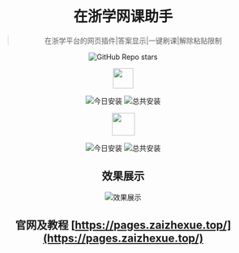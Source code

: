 <div align="center">

# 在浙学网课助手

> 在浙学平台的网页插件|答案显示|一键刷课|解除粘贴限制

![GitHub Repo stars](https://img.shields.io/github/stars/Miaozeqiu/ZjoocEasy)

<a href='https://greasyfork.org/zh-CN/scripts/520141-%E5%9C%A8%E6%B5%99%E5%AD%A6%E7%BD%91%E8%AF%BE%E5%8A%A9%E6%89%8B-%E5%8E%9F%E5%9C%A8%E6%B5%99%E5%AD%A6%E9%A2%98%E5%BA%93%E6%90%9C%E7%B4%A2'><img src="https://greasyfork.org/vite/assets/blacklogo96-CxYTSM_T.png" width="40" height="40" /></a> 

![今日安装](https://img.shields.io/badge/dynamic/json?style=flat-square&color=orange&label=%E4%BB%8A%E6%97%A5%E5%AE%89%E8%A3%85&query=$.daily_installs&url=https://greasyfork.org/scripts/520141.json) 
![总共安装](https://img.shields.io/badge/dynamic/json?style=flat-square&color=red&label=%E6%80%BB%E5%85%B1%E5%AE%89%E8%A3%85&query=$.total_installs&url=https://greasyfork.org/scripts/520141.json) 

<a href='https://scriptcat.org/zh-CN/script-show-page/2522'><img src="https://scriptcat.org/assets/logo.png" width="45" height="45" /></a>  

![今日安装](https://img.shields.io/badge/dynamic/xml?style=flat-square&color=orange&label=%E4%BB%8A%E6%97%A5%E5%AE%89%E8%A3%85&url=https%3A%2F%2Fscriptcat.org%2Fzh-CN%2Fscript-show-page%2F2522&query=/html/body/div[1]/main/div/div[2]/div/div[3]/div/div[1]/div/span[2]) 
![总共安装](https://img.shields.io/badge/dynamic/xml?style=flat-square&color=red&label=%E6%80%BB%E5%85%B1%E5%AE%89%E8%A3%85&url=https%3A%2F%2Fscriptcat.org%2Fzh-CN%2Fscript-show-page%2F2522&query=%2Fhtml%2Fbody%2Fdiv%2Fmain%2Fdiv%2Fdiv%5B2%5D%2Fdiv%2Fdiv%5B3%5D%2Fdiv%2Fdiv%5B2%5D%2Fdiv%2Fspan%5B2%5D) 

</div>
<div align="center">
  
## 效果展示 
  
![效果展示](https://zzx.xnj.yanhuoyun.cn/效果图.png)
</div>
<div align="center">

## 官网及教程 [https://pages.zaizhexue.top/](https://pages.zaizhexue.top/)

</div>